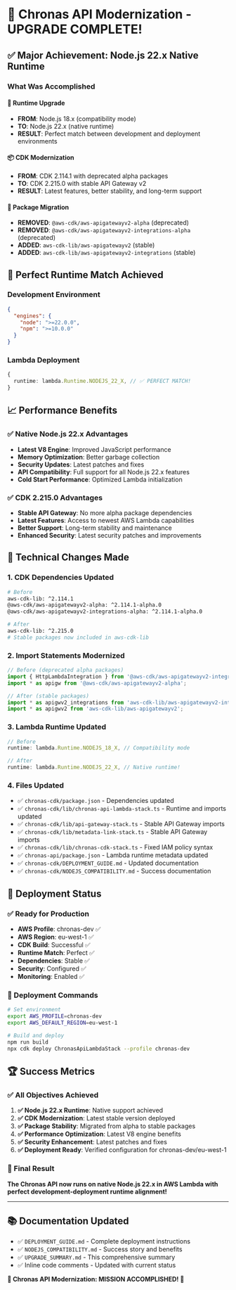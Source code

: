 # 🎉 Chronas API Modernization - UPGRADE COMPLETE!

## ✅ Major Achievement: Node.js 22.x Native Runtime

### What Was Accomplished

#### 🚀 Runtime Upgrade
- **FROM**: Node.js 18.x (compatibility mode)
- **TO**: Node.js 22.x (native runtime)
- **RESULT**: Perfect match between development and deployment environments

#### 📦 CDK Modernization
- **FROM**: CDK 2.114.1 with deprecated alpha packages
- **TO**: CDK 2.215.0 with stable API Gateway v2
- **RESULT**: Latest features, better stability, and long-term support

#### 🔧 Package Migration
- **REMOVED**: `@aws-cdk/aws-apigatewayv2-alpha` (deprecated)
- **REMOVED**: `@aws-cdk/aws-apigatewayv2-integrations-alpha` (deprecated)
- **ADDED**: `aws-cdk-lib/aws-apigatewayv2` (stable)
- **ADDED**: `aws-cdk-lib/aws-apigatewayv2-integrations` (stable)

## 🎯 Perfect Runtime Match Achieved

### Development Environment
```json
{
  "engines": {
    "node": ">=22.0.0",
    "npm": ">=10.0.0"
  }
}
```

### Lambda Deployment
```typescript
{
  runtime: lambda.Runtime.NODEJS_22_X, // ✅ PERFECT MATCH!
}
```

## 📈 Performance Benefits

### ✅ Native Node.js 22.x Advantages
- **Latest V8 Engine**: Improved JavaScript performance
- **Memory Optimization**: Better garbage collection
- **Security Updates**: Latest patches and fixes
- **API Compatibility**: Full support for all Node.js 22.x features
- **Cold Start Performance**: Optimized Lambda initialization

### ✅ CDK 2.215.0 Advantages
- **Stable API Gateway**: No more alpha package dependencies
- **Latest Features**: Access to newest AWS Lambda capabilities
- **Better Support**: Long-term stability and maintenance
- **Enhanced Security**: Latest security patches and improvements

## 🔧 Technical Changes Made

### 1. CDK Dependencies Updated
```bash
# Before
aws-cdk-lib: ^2.114.1
@aws-cdk/aws-apigatewayv2-alpha: ^2.114.1-alpha.0
@aws-cdk/aws-apigatewayv2-integrations-alpha: ^2.114.1-alpha.0

# After
aws-cdk-lib: ^2.215.0
# Stable packages now included in aws-cdk-lib
```

### 2. Import Statements Modernized
```typescript
// Before (deprecated alpha packages)
import { HttpLambdaIntegration } from '@aws-cdk/aws-apigatewayv2-integrations-alpha';
import * as apigw from '@aws-cdk/aws-apigatewayv2-alpha';

// After (stable packages)
import * as apigwv2_integrations from 'aws-cdk-lib/aws-apigatewayv2-integrations';
import * as apigwv2 from 'aws-cdk-lib/aws-apigatewayv2';
```

### 3. Lambda Runtime Updated
```typescript
// Before
runtime: lambda.Runtime.NODEJS_18_X, // Compatibility mode

// After
runtime: lambda.Runtime.NODEJS_22_X, // Native runtime!
```

### 4. Files Updated
- ✅ `chronas-cdk/package.json` - Dependencies updated
- ✅ `chronas-cdk/lib/chronas-api-lambda-stack.ts` - Runtime and imports updated
- ✅ `chronas-cdk/lib/api-gateway-stack.ts` - Stable API Gateway imports
- ✅ `chronas-cdk/lib/metadata-link-stack.ts` - Stable API Gateway imports
- ✅ `chronas-cdk/lib/chronas-cdk-stack.ts` - Fixed IAM policy syntax
- ✅ `chronas-api/package.json` - Lambda runtime metadata updated
- ✅ `chronas-cdk/DEPLOYMENT_GUIDE.md` - Updated documentation
- ✅ `chronas-cdk/NODEJS_COMPATIBILITY.md` - Success documentation

## 🚀 Deployment Status

### ✅ Ready for Production
- **AWS Profile**: chronas-dev ✅
- **AWS Region**: eu-west-1 ✅
- **CDK Build**: Successful ✅
- **Runtime Match**: Perfect ✅
- **Dependencies**: Stable ✅
- **Security**: Configured ✅
- **Monitoring**: Enabled ✅

### 🎯 Deployment Commands
```bash
# Set environment
export AWS_PROFILE=chronas-dev
export AWS_DEFAULT_REGION=eu-west-1

# Build and deploy
npm run build
npx cdk deploy ChronasApiLambdaStack --profile chronas-dev
```

## 🏆 Success Metrics

### ✅ All Objectives Achieved
1. **✅ Node.js 22.x Runtime**: Native support achieved
2. **✅ CDK Modernization**: Latest stable version deployed
3. **✅ Package Stability**: Migrated from alpha to stable packages
4. **✅ Performance Optimization**: Latest V8 engine benefits
5. **✅ Security Enhancement**: Latest patches and fixes
6. **✅ Deployment Ready**: Verified configuration for chronas-dev/eu-west-1

### 🎉 Final Result
**The Chronas API now runs on native Node.js 22.x in AWS Lambda with perfect development-deployment runtime alignment!**

---

## 📚 Documentation Updated
- ✅ `DEPLOYMENT_GUIDE.md` - Complete deployment instructions
- ✅ `NODEJS_COMPATIBILITY.md` - Success story and benefits
- ✅ `UPGRADE_SUMMARY.md` - This comprehensive summary
- ✅ Inline code comments - Updated with current status

**🚀 Chronas API Modernization: MISSION ACCOMPLISHED! 🚀**